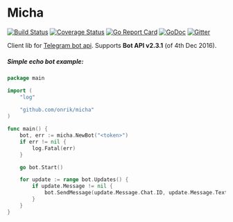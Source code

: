 # Micha

[![Build Status](https://travis-ci.org/onrik/micha.svg?branch=master)](https://travis-ci.org/onrik/micha)
[![Coverage Status](https://coveralls.io/repos/github/onrik/micha/badge.svg?branch=master)](https://coveralls.io/github/onrik/micha?branch=master)
[![Go Report Card](https://goreportcard.com/badge/github.com/onrik/micha)](https://goreportcard.com/report/github.com/onrik/micha)
[![GoDoc](https://godoc.org/github.com/onrik/micha?status.svg)](https://godoc.org/github.com/onrik/micha)
[![Gitter](https://badges.gitter.im/onrik/micha.svg)](https://gitter.im/onrik/micha)

Client lib for [Telegram bot api](https://core.telegram.org/bots/api). Supports **Bot API v2.3.1** (of 4th Dec 2016).

##### Simple echo bot example:
```go
package main

import (
    "log"
	
    "github.com/onrik/micha"
)

func main() {
    bot, err := micha.NewBot("<token>")
    if err != nil {
        log.Fatal(err)
    }

    go bot.Start()

    for update := range bot.Updates() {
        if update.Message != nil {
            bot.SendMessage(update.Message.Chat.ID, update.Message.Text, nil)
        }
    }
}

```
